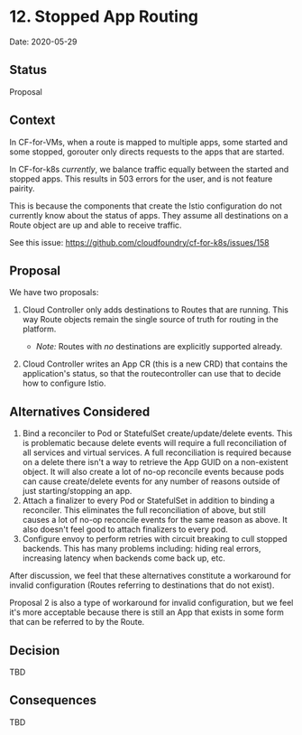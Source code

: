 # 12. Stopped App Routing

Date: 2020-05-29

## Status

Proposal

## Context

In CF-for-VMs, when a route is mapped to multiple apps, some started and some
stopped, gorouter only directs requests to the apps that are started.

In CF-for-k8s _currently_, we balance traffic equally between the started and
stopped apps. This results in 503 errors for the user, and is not feature
pairity.

This is because the components that create the Istio configuration do not
currently know about the status of apps. They assume all destinations on a Route
object are up and able to receive traffic.

See this issue: https://github.com/cloudfoundry/cf-for-k8s/issues/158

## Proposal

We have two proposals:

1. Cloud Controller only adds destinations to Routes that are running. This way
   Route objects remain the single source of truth for routing in the platform.
   * _Note:_ Routes with _no_ destinations are explicitly supported already.

2. Cloud Controller writes an App CR (this is a new CRD) that contains the
   application's status, so that the routecontroller can use that to decide how
   to configure Istio.

## Alternatives Considered

1. Bind a reconciler to Pod or StatefulSet create/update/delete events. This is
   problematic because delete events will require a full reconciliation of all
   services and virtual services. A full reconciliation is required because on a
   delete there isn't a way to retrieve the App GUID on a non-existent object.
   It will also create a lot of no-op reconcile events because pods can cause
   create/delete events for any number of reasons outside of just
   starting/stopping an app.
2. Attach a finalizer to every Pod or StatefulSet in addition to binding a
   reconciler. This eliminates the full reconciliation of above, but still
   causes a lot of no-op reconcile events for the same reason as above. It also
   doesn't feel good to attach finalizers to every pod.
3. Configure envoy to perform retries with circuit breaking to cull stopped
   backends. This has many problems including: hiding real errors, increasing
   latency when backends come back up, etc.

After discussion, we feel that these alternatives constitute a workaround for
invalid configuration (Routes referring to destinations that do not exist).

Proposal 2 is also a type of workaround for invalid configuration, but we feel
it's more acceptable because there is still an App that exists in some form that
can be referred to by the Route.

## Decision

TBD

## Consequences

TBD

